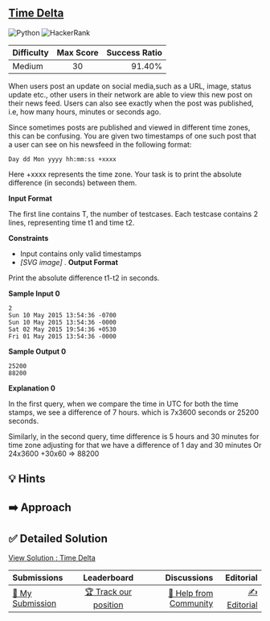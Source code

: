 ## [Time Delta](https://www.hackerrank.com/challenges/python-time-delta)

![Python](https://img.shields.io/badge/python-3670A0?style=for-the-badge&logo=python&logoColor=ffdd54) ![HackerRank](https://img.shields.io/badge/-Hackerrank-2EC866?style=for-the-badge&logo=HackerRank&logoColor=white)

| Difficulty | Max Score | Success Ratio |
| :--------- | :-------: | ------------: |
| Medium     |    30     |        91.40% |

When users post an update on social media,such as a URL, image, status update etc., other users in their network are able to view this new post on their news feed. Users can also see exactly when the post was published, i.e, how many hours, minutes or seconds ago. 


Since sometimes posts are published and viewed in different time zones, this can be confusing. You are given two timestamps of one such post that a user can see on his newsfeed in the following format: 


`Day dd Mon yyyy hh:mm:ss +xxxx`


Here \+xxxx represents the time zone. Your task is to print the absolute difference (in seconds) between them. 

**Input Format**

The first line contains T, the number of testcases.
Each testcase contains 2 lines, representing time t1 and time t2.

**Constraints**

* Input contains only valid timestamps
* *[SVG image]* .
**Output Format**

Print the absolute difference t1-t2 in seconds.

**Sample Input 0**


```
2
Sun 10 May 2015 13:54:36 -0700
Sun 10 May 2015 13:54:36 -0000
Sat 02 May 2015 19:54:36 +0530
Fri 01 May 2015 13:54:36 -0000

```

**Sample Output 0**


```
25200
88200

```

**Explanation 0**

In the first query, when we compare the time in UTC for both the time stamps, we see a difference of 7 hours. which is 7x3600 seconds or 25200 seconds.



Similarly, in the second query, time difference is 5 hours and 30 minutes for time zone adjusting for that we have a difference of 1 day and 30 minutes Or 24x3600 +30x60 => 88200


## 💡 Hints 

## ➡️ Approach 

## ✅ Detailed Solution
[View Solution : Time Delta](./time_delta.py)

| Submissions                                                                            |                                         Leaderboard                                         |                                                                            Discussions |                                                                        Editorial |
| :------------------------------------------------------------------------------------- | :-----------------------------------------------------------------------------------------: | -------------------------------------------------------------------------------------: | -------------------------------------------------------------------------------: |
| [📝 My Submission](https://www.hackerrank.com/challenges/python-time-delta/submissions) | [🏆 Track our position](https://www.hackerrank.com/challenges/python-time-delta/leaderboard) | [🤔 Help from Community](https://www.hackerrank.com/challenges/python-time-delta/forum) | [✍️ Editorial](https://www.hackerrank.com/challenges/python-time-delta/editorial) |

